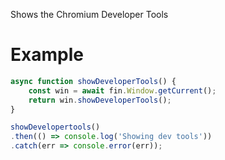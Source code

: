 Shows the Chromium Developer Tools

# Example
```js
async function showDeveloperTools() {
    const win = await fin.Window.getCurrent();
    return win.showDeveloperTools();
}

showDevelopertools()
.then(() => console.log('Showing dev tools'))
.catch(err => console.error(err));
```
